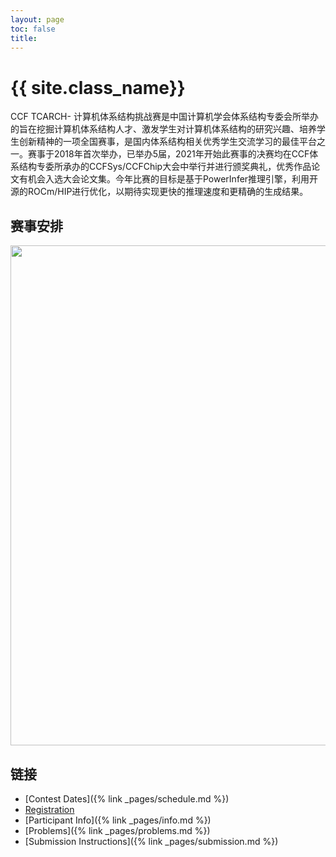 ```yaml
---
layout: page
toc: false
title: 
---
```


#  {{ site.class_name}}

CCF TCARCH- 计算机体系结构挑战赛是中国计算机学会体系结构专委会所举办的旨在挖掘计算机体系结构人才、激发学生对计算机体系结构的研究兴趣、培养学生创新精神的一项全国赛事，是国内体系结构相关优秀学生交流学习的最佳平台之一。赛事于2018年首次举办，已举办5届，2021年开始此赛事的决赛均在CCF体系结构专委所承办的CCFSys/CCFChip大会中举行并进行颁奖典礼，优秀作品论文有机会入选大会论文集。今年比赛的目标是基于PowerInfer推理引擎，利用开源的ROCm/HIP进行优化，以期待实现更快的推理速度和更精确的生成结果。


## 赛事安排

<p align="middle">
    <img src="{% link media/timeline.png %}" width="800" class="center">
</p>

## 链接

  * [Contest Dates]({% link _pages/schedule.md %})
  * [Registration](https://www.wjx.top/vm/mBrTh1g.aspx)
  * [Participant Info]({% link _pages/info.md %})
  * [Problems]({% link _pages/problems.md %})
  * [Submission Instructions]({% link _pages/submission.md %})
